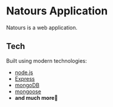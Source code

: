 # Natours Application

Natours is a web application.

## Tech

Built using modern technologies:

- [node.js](https://nodejs.org/)
- [Express](https://expressjs.com/)
- [mongoDB](https://www.mongodb.com/)
- [mongoose](https://mongoosejs.com/)
- **and much more🤪**
